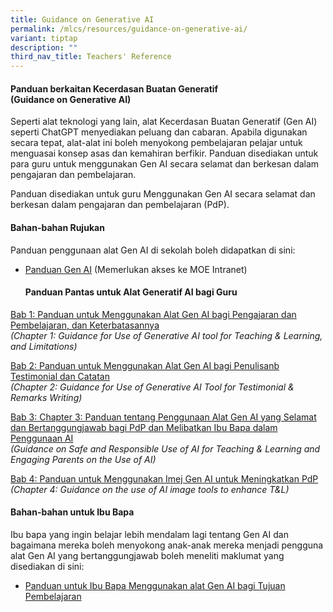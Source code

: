 ```yaml
---
title: Guidance on Generative AI
permalink: /mlcs/resources/guidance-on-generative-ai/
variant: tiptap
description: ""
third_nav_title: Teachers' Reference
---
```

<h4><strong>Panduan berkaitan Kecerdasan Buatan Generatif </strong><br><strong>(Guidance on Generative AI)</strong></h4>
<p>Seperti alat teknologi yang lain, alat Kecerdasan Buatan Generatif (Gen
AI) seperti ChatGPT menyediakan peluang dan cabaran. Apabila digunakan
secara tepat, alat-alat ini boleh menyokong pembelajaran pelajar untuk
menguasai konsep asas dan kemahiran berfikir. Panduan disediakan untuk
para guru untuk menggunakan Gen AI secara selamat dan berkesan dalam pengajaran
dan pembelajaran.</p>
<p>Panduan disediakan untuk guru Menggunakan Gen AI secara selamat dan berkesan
dalam pengajaran dan pembelajaran (PdP).</p>
<h4><strong>Bahan-bahan Rujukan</strong></h4>
<p>Panduan penggunaan alat Gen AI di sekolah boleh didapatkan di sini:</p>
<ul data-tight="true" class="tight">
<li>
<p><a href="https://intranet.moe.gov.sg/etd/edtechmp2030/Pages/ST1_Empower-Students_Learning-through-Greater-Customisation-and-Personalisation-with-EdTech.aspx" rel="noopener nofollow" target="_blank">Panduan Gen AI</a> (Memerlukan
akses ke MOE Intranet)</p>
<p></p>
<h4><strong>Panduan Pantas untuk Alat Generatif AI bagi Guru</strong></h4>
</li>
</ul>
<p><a href="https://drive.google.com/file/d/17rywswyjQLp0cgraOxHt2hRBDaOJPWcG/view" rel="noopener nofollow" target="_blank">Bab 1: Panduan untuk Menggunakan Alat Gen AI bagi Pengajaran dan Pembelajaran, dan Keterbatasannya </a>
<br><em>(Chapter 1: Guidance for Use of Generative AI tool for Teaching &amp; Learning, and Limitations)</em>
</p>
<p><a href="https://drive.google.com/file/d/1NGxWtZuuuCpSqEo7b-Hekal0cpiRXfay/view" rel="noopener nofollow" target="_blank">Bab 2: Panduan untuk Menggunakan Alat Gen AI bagi Penulisanb Testimonial dan Catatan </a>
<br><em>(Chapter 2: Guidance for Use of Generative AI Tool for Testimonial &amp; Remarks Writing)</em>
</p>
<p><a href="https://drive.google.com/file/d/1lGmPEokms3q07q8S4PPcuxhwlwVQk2Mj/view" rel="noopener nofollow" target="_blank">Bab 3: Chapter 3: Panduan tentang Penggunaan Alat Gen AI yang Selamat dan Bertanggungjawab bagi PdP dan Melibatkan Ibu Bapa dalam Penggunaan AI </a>
<br><em>(Guidance on Safe and Responsible Use of AI for Teaching &amp; Learning and Engaging Parents on the Use of AI)</em>
</p>
<p><a href="https://drive.google.com/file/d/1mxDzrBukYabHirCWXQ2joxBdABi8iQdr/view" rel="noopener nofollow" target="_blank">Bab 4: Panduan untuk Menggunakan Imej Gen AI untuk Meningkatkan PdP </a>
<br><em>(Chapter 4: Guidance on the use of AI image tools to enhance T&amp;L)</em>
</p>
<h4><strong>Bahan-bahan untuk Ibu Bapa</strong></h4>
<p>Ibu bapa yang ingin belajar lebih mendalam lagi tentang Gen AI dan bagaimana
mereka boleh menyokong anak-anak mereka menjadi pengguna alat Gen AI yang
bertanggungjawab boleh meneliti maklumat yang disediakan di sini:</p>
<ul data-tight="true" class="tight">
<li>
<p><a href="https://file.go.gov.sg/parent-guide-genai.pdf" rel="noopener nofollow" target="_blank">Panduan untuk Ibu Bapa Menggunakan alat Gen AI bagi Tujuan Pembelajaran</a>
</p>
</li>
</ul>
<p></p>